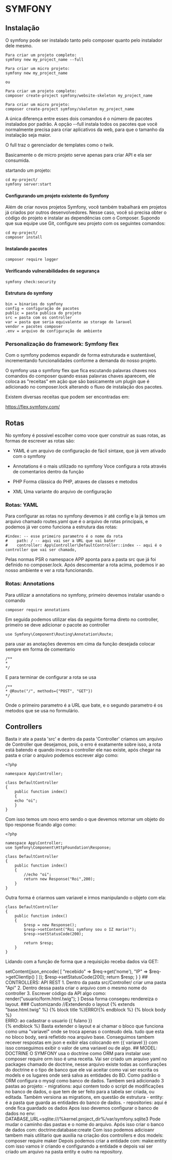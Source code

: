 # SYMFONY

## Instalação

O symfony pode ser instalado tanto pelo composer quanto pelo instalador dele mesmo.

    Para criar um projeto completo:
    symfony new my_project_name --full

    Para criar um micro projeto:
    symfony new my_project_name

    ou

    Para criar um projeto completo:
    composer create-project symfony/website-skeleton my_project_name

    Para criar um micro projeto:
    composer create-project symfony/skeleton my_project_name

A única diferença entre esses dois comandos é o número de pacotes instalados por padrão. A opção --full instala todos os pacotes que você normalmente precisa para criar aplicativos da web, para que o tamanho da instalação seja maior.

O full traz o gerenciador de templates como o twik.

Basicamente o de micro projeto serve apenas para criar API e ela ser consumida.

startando um projeto:

    cd my-project/
    symfony server:start

#### Configurando um projeto existente do Symfony

Além de criar novos projetos Symfony, você também trabalhará em projetos já criados por outros desenvolvedores. Nesse caso, você só precisa obter o código do projeto e instalar as dependências com o Composer. Supondo que sua equipe use Git, configure seu projeto com os seguintes comandos:

    cd my-project/
    composer install

#### Instalando pacotes

    composer require logger

#### Verificando vulnerabilidades de segurança

    symfony check:security

#### Estrutura do symfony

    bin = binarios do symfony
    config = configuração de pacotes
    public = pasta publica do projeto
    src = pasta com os controller
    var = pasta que seria equivalente ao storage do laravel
    vendor = pacotes composer
    .env = arquivo de configuração de ambiente

### Personalização do framework: Symfony flex

Com o symfony podemos expandir de forma estruturada e sustentável, incrementando funcionalidades conforme a demanda do nosso projeto.

O symfony usa o symfony flex que fica escutando palavras chaves nos comandos do composer
quando essas palavras chaves aparecem, ele coloca as "receitas" em ação que são basicamente
um plugin que é adicionado no composer.lock alterando o fluxo de instalação dos pacotes.

Existem diversas receitas que podem ser encontradas em:

https://flex.symfony.com/

## Rotas

No symfony é possivel escolher como voce quer construir as suas rotas, as formas de escrever as rotas são:

- YAML
é um arquivo de configuração de fácil sintaxe, que já vem ativado com o symfony

- Annotations é o mais utilizado no symfony
Voce configura a rota através de comentarios dentro da função

- PHP
Forma clássica do PHP, atraves de classes e metodos

- XML
Uma variante do arquivo de configuração

### Rotas: YAML

Para configurar as rotas no symfony devemos ir até config e la já temos um arquivo chamado
routes.yaml que é o arquivo de rotas principais, e podemos já ver como funciona a estrutura das rotas:

    #index: -- esse primeiro parametro é o nome da rota
    #    path: / -- aqui vai ser a URL que vai bater
    #    controller: App\Controller\DefaultController::index -- aqui é o controller que vai ser chamado, 
   
Pelas normas PSR o namespace APP aponta para a pasta src que já foi definido no composer.lock. Após descomentar a rota acima, podemos ir ao nosso ambiente e ver a rota funcionando.

### Rotas: Annotations

Para utilizar a annotations no symfony, primeiro devemos instalar usando o comando

    composer require annotations

Em seguida podemos utilizar elas da seguinte forma direto no controller, primeiro se deve
adicionar o pacote ao controller

    use Symfony\Component\Routing\Annotation\Route;

para usar as anotações devemos em cima da função desejada colocar sempre em forma de comentario

    /**
    *
    */

E para terminar de configurar a rota se usa

    /**
    * @Route("/", methods={"POST", "GET"})
    */

Onde o primeiro parametro é a URL que bate, e o segundo parametro é os metodos que
se usa no formulário.

## Controllers

Basta ir ate a pasta 'src' e dentro da pasta 'Controller' criamos um arquivo de Controller que desejamos, pois, o erro é exatamente sobre isso, a rota está batendo e quando invoca o controller ele nao existe, após chegar na pasta e criar o arquivo podemos escrever algo como:


    <?php

    namespace App\Controller;

    class DefaultController
    {
        public function index()
        {
        echo "oi";
        }
    }

Com isso temos um novo erro sendo o que devemos retornar um objeto do tipo response ficando algo como:

    <?php

    namespace App\Controller;
    use Symfony\Component\HttpFoundation\Response;

    class DefaultController
    {
        public function index()
        {
            //echo "oi";
            return new Response("Roi",200);
        }
    }

Outra forma é criarmos uam variavel e irmos manipulando o objeto com ela:


    class DefaultController
    {
        public function index()
        {
            $resp = new Response();
            $resp->setContent("Roi symfony sou o IZ mario!");
            $resp->setStatusCode(200);

            return $resp;
        }
    }


Lidando com a função de forma que a requisição receba dados via GET:

<?php

namespace App\Controller;
use Symfony\Component\HttpFoundation\Response; -- Adicionar pacote de response
use Symfony\Component\HttpFoundation\Request;

class DefaultController
{
    public function index(Request $req): Response  -- Adicionar o tipo para e o parametro para ficar mais tipado
    {
        $resp = new Response();
        $resp->setContent(json_encode(
            [
                "recebido" => $req->get('nome'),
                "IP" => $req->getClientIp()
            ]
        ));
        $resp->setStatusCode(200);

        return $resp;
    }
}

## CONTROLLERS: API REST

1. Dentro da pasta src/Controller/ criar uma pasta "Api"
2. Dentro dessa pasta criar o arquivo com o mesmo nome do controller
3. Escrever código da API algo como:

    <?php

    namespace App\Controller\Api;

    use Symfony\Component\Routing\Annotation\Route;
    use Symfony\Component\HttpFoundation\JsonResponse;

    /**
    * @Route("/api/v1", name="api_usuario_")
    */

    class UsuarioController
    {
        /**
        * @Route("/lista", methods={"GET"}, name="lista")
        */
        public function lista(): JsonResponse
        {
            return new JsonResponse(["Implementar lista na API", 404]);
        }


        /**
        * @Route("/cadastra", methods=("POST"), name="cadastra")
        */
        public function cadastra(): JsonResponse
        {
            return new JsonResponse(["Implentar cadastro na API", 404]);
        }

    }


4. Para debugar as API usamos o comando symfony debug:router dessa forma conseguimos, ver todas as rotas de API
5. No symfony conseguimos dar nomes as rotas para isso basta adicioanar o parametro name="" na rota:

    /**
     * @Route("/lista", methods={"GET"}, name="lista")
     */

6. Colocando o prefixo acima da classe se altera o nome da onde a rota está

    /**
    * @Route("/api/v1", name="api_usuario_")
    */
    class UsuarioController

Conceitos de REST:

- Não retorna tela, e nada diferente de um JSON.
- Pode se versionar a API com pastas.
- Se usa a response em JsonResponse.
- Sempre retorna um codigo de status: 200, 404, 301.
- Com as API REST deve ser possivel executar um CRUD.

## VIEWS: TWIG

É o gerenciador de template do symfony, como usar?

    composer require twig

- Vai ser adicionado uma pasta chamada templates
- e um novo arquivo yaml do twig onde se pode customizar ele
- aqui temos um arquio base que vai ser o template pricipal
- para usar o template base basta apenas usar o extends
- com isso consegue usar e gerenciar o conteudo atraves do template

Se deve adicionar o extends na classe:

    extends AbstractController

e importar a biblioteca tambem:

    use Symfony\Bundle\FrameworkBundle\Controller\AbstractController;

Após a importação da biblioteca e da extensão da classe, pode começar a usar os metodos:

    /**
    * @Route("/", methods={"GET"}, name="index")
    */
    public function index(): Response
    {
        return $this->render("usuario/form.html.twig");
    }

Dessa forma consegeu rendereiza o layout.

### Customizando

    //Extendendo o layout
    {% extends "base.html.twig" %}
    
    {% block title %}ERRO!{% endblock %}

    {% block body %}
        <div class="alert alert-danger" role="alert">
            ERRO: ao cadastrar o usuario {{ fulano }}
        </div>
    {% endblock %}

Basta extender o layout e ai chamar o bloco que funciona como uma "variavel"
onde se troca apenas o conteudo dela. tudo que esta no bloco body, será 
refletido noa arquivo base.

Conseguimos tambem recever respostas em json e exibir elas colocando em {{ variavel }}
com isso conseguimos exibir o valor de uma variavel ou de algo.


## MODEL: DOCTRINE

O SYMFONY usa o doctrine como ORM para instalar use:

    composer require orm

ísso é uma receita.

Vai ser criado um arquivo yaml no packages chamado de doctrine, nesse arquivo
existe todas as confiurações do doctrine e o tipo de banco que ele vai aceitar
como vai ser escrita os models e os lugares onde será salva as entidades do BD.

Como padrão o ORM configura o mysql como banco de dados.

Tambem será adicionado 3 pastas ao projeto:

- migrations: aqui contem todo o script de modificações no banco de dados, o que tem de ser feito para a tabela ser criada, ou editada. Também versiona as migrations, em questão de estrutura

- entity: é a pasta que guarda as entidades do banco de dados.

- repositories: aqui é onde fica guardado os dados

Apos isso devemos configurar o banco de dados no env:

    DATABASE_URL=sqlite:///%kernel.project_dir%/var/symfony.sqlite3

Pode mudar o caminho das pastas e o nome do arquivo.

Após isso criar o banco de dados com:

    doctrine:database:create

Com isso podemos adicioanr tambem mais utilitario que auxilia na criação dos
controllers e dos models:

    composer require maker

Depois podemos criar a entidade com:

    make:entity

com isso vamos ir criando e configurando a entidade e depois vai ser
criado um arquivo na pasta entity e outro na repository.


